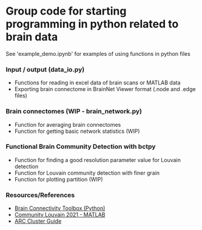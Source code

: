 # Group code for starting programming in python related to brain data
See 'example_demo.ipynb' for examples of using functions in python files

### Input / output (data_io.py)
* Functions for reading in excel data of brain scans or MATLAB data
* Exporting brain connectome in BrainNet Viewer format (.node and .edge files)

### Brain connectomes (WIP - brain_network.py)
* Function for averaging brain connectomes
* Function for getting basic network statistics (WIP)

### Functional Brain Community Detection with bctpy
* Function for finding a good resolution parameter value for Louvain detection
* Function for Louvain community detection with finer grain
* Function for plotting partition (WIP)

### Resources/References 
* [Brain Connectivity Toolbox (Python)](https://pypi.org/project/bctpy/)
* [Community Louvain 2021 - MATLAB](https://drive.google.com/drive/folders/1P32DAUy1AFEn7biMomD0v8j373byRAOq)
* [ARC Cluster Guide](https://github.com/mariamasoliver/connect_to_ARC/blob/main/Guide.md)
